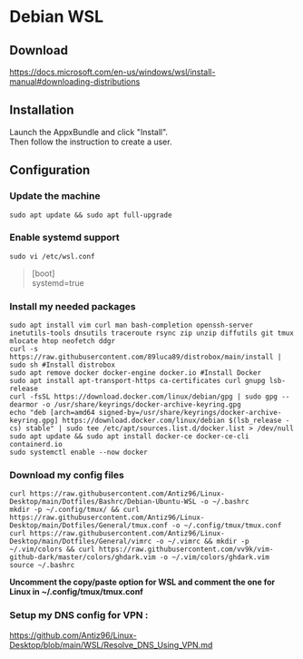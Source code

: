 # Debian WSL

## Download

https://docs.microsoft.com/en-us/windows/wsl/install-manual#downloading-distributions

## Installation

Launch the AppxBundle and click "Install".  
Then follow the instruction to create a user.

## Configuration

### Update the machine

```
sudo apt update && sudo apt full-upgrade
```

### Enable systemd support

```
sudo vi /etc/wsl.conf
```

> [boot]  
> systemd=true

### Install my needed packages

```
sudo apt install vim curl man bash-completion openssh-server inetutils-tools dnsutils traceroute rsync zip unzip diffutils git tmux mlocate htop neofetch ddgr
curl -s https://raw.githubusercontent.com/89luca89/distrobox/main/install | sudo sh #Install distrobox
sudo apt remove docker docker-engine docker.io #Install Docker
sudo apt install apt-transport-https ca-certificates curl gnupg lsb-release
curl -fsSL https://download.docker.com/linux/debian/gpg | sudo gpg --dearmor -o /usr/share/keyrings/docker-archive-keyring.gpg
echo "deb [arch=amd64 signed-by=/usr/share/keyrings/docker-archive-keyring.gpg] https://download.docker.com/linux/debian $(lsb_release -cs) stable" | sudo tee /etc/apt/sources.list.d/docker.list > /dev/null
sudo apt update && sudo apt install docker-ce docker-ce-cli containerd.io
sudo systemctl enable --now docker
```
  
### Download my config files 
  
```
curl https://raw.githubusercontent.com/Antiz96/Linux-Desktop/main/Dotfiles/Bashrc/Debian-Ubuntu-WSL -o ~/.bashrc
mkdir -p ~/.config/tmux/ && curl https://raw.githubusercontent.com/Antiz96/Linux-Desktop/main/Dotfiles/General/tmux.conf -o ~/.config/tmux/tmux.conf
curl https://raw.githubusercontent.com/Antiz96/Linux-Desktop/main/Dotfiles/General/vimrc -o ~/.vimrc && mkdir -p ~/.vim/colors && curl https://raw.githubusercontent.com/vv9k/vim-github-dark/master/colors/ghdark.vim -o ~/.vim/colors/ghdark.vim
source ~/.bashrc
```

**Uncomment the copy/paste option for WSL and comment the one for Linux in ~/.config/tmux/tmux.conf**  

### Setup my DNS config for VPN :
  
https://github.com/Antiz96/Linux-Desktop/blob/main/WSL/Resolve_DNS_Using_VPN.md
